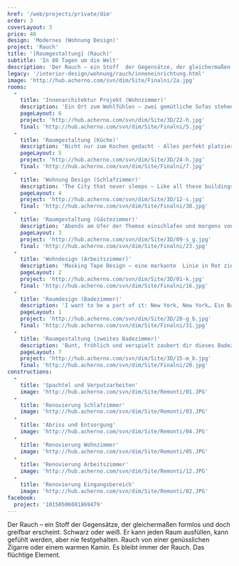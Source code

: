 ```yaml
---
href: '/web/projects/private/dim'
order: 3
coverLayout: 3
price: 40
design: 'Modernes (Wohnung Design)'
project: 'Rauch'
title: '[Raumgestaltung] (Rauch)'
subtitle: 'In 80 Tagen um die Welt'
description: 'Der Rauch – ein Stoff  der Gegensätze, der gleichermaßen formlos und doch greifbar erscheint. Schwarz oder weiß. Er kann jeden Raum ausfüllen, kann gefühlt werden, aber nie festgehalten. Rauch von einer genüsslichen Zigarre oder einem warmen Kamin. Es bleibt immer der Rauch. Das flüchtige Element.'
legacy: '/interior-design/wohnung/rauch/inneneinrichtung.html'
image: 'http://hub.acherno.com/svn/dim/Site/Finalni/2a.jpg'
rooms:
  -
    title: 'Innenarchitektur Projekt (Wohnzimmer)'
    description: 'Ein Ort zum Wohlfühlen – zwei gemütliche Sofas stehen sich gegenüber und warten auf besinnliche Abendgespräche.'
    pageLayout: 6
    project: 'http://hub.acherno.com/svn/dim/Site/3D/22-h.jpg'
    final: 'http://hub.acherno.com/svn/dim/Site/Finalni/5.jpg'
  -
    title: 'Raumgestaltung (Küche)'
    description: 'Nicht nur zum Kochen gedacht - Alles perfekt platziert und in edlem Hochglanz Weiß. Hier kannst du deine Liebsten verwöhnen, während sie dir beim Kochen Gesellschaft leisten.'
    pageLayout: 5
    project: 'http://hub.acherno.com/svn/dim/Site/3D/24-h.jpg'
    final: 'http://hub.acherno.com/svn/dim/Site/Finalni/7.jpg'
  -
    title: 'Wohnung Design (Schlafzimmer)'
    description: 'The City that never sleeps – Like all these buildings I will try. To leave the world behind until my head is clear. Draw a new skyline... and change my atmosphere.Ein Schlafzimmer in glamourösem New York Look. Perfekt ausgeleuchtet und dank kleiner Wohnaccessoires zum einen wahren Unikat gemacht.'
    pageLayout: 4
    project: 'http://hub.acherno.com/svn/dim/Site/3D/12-s.jpg'
    final: 'http://hub.acherno.com/svn/dim/Site/Finalni/38.jpg'
  -
    title: 'Raumgestaltung (Gästezimmer)'
    description: 'Abends am Ufer der Themse einschlafen und morgens von den mächtigen Glocken des Big Bens geweckt werden. Mit diesem Design ist alles möglich...'
    pageLayout: 3
    project: 'http://hub.acherno.com/svn/dim/Site/3D/09-s_g.jpg'
    final: 'http://hub.acherno.com/svn/dim/Site/Finalni/23.jpg'
  -
    title: 'Wohndesign (Arbeitszimmer)'
    description: 'Masking Tape Design – eine markante  Linie in Rot zieht sich durch das ganze Zimmer, vom Schrank über den Arbeitstisch bis zum Boden durch und setzt ein unverwechselbares Zeichen. In diesem Designer Büro macht nicht nur das Arbeiten Spaß, sondern auch das gemütliche Relaxen auf der gepolsterten Couch.'
    pageLayout: 2
    project: 'http://hub.acherno.com/svn/dim/Site/3D/01-k.jpg'
    final: 'http://hub.acherno.com/svn/dim/Site/Finalni/16.jpg'
  -
    title: 'Raumdesign (Badezimmer)'
    description: 'I want to be a part of it: New York, New York… Ein Badezimmer mit Fließen in schwarzweiß , die die New Yorker Skyline abbilden .'
    pageLayout: 1
    project: 'http://hub.acherno.com/svn/dim/Site/3D/20-g_b.jpg'
    final: 'http://hub.acherno.com/svn/dim/Site/Finalni/31.jpg'
  -
    title: 'Raumgestaltung (zweites Badezimmer)'
    description: 'Bunt, fröhlich und verspielt zaubert dir dieses Badezimmer jeden Morgen aufs Neue ein Lächeln ins Gesicht.'
    pageLayout: 7
    project: 'http://hub.acherno.com/svn/dim/Site/3D/15-m_b.jpg'
    final: 'http://hub.acherno.com/svn/dim/Site/Finalni/20.jpg'  
constructions:
  -
    title: 'Spachtel und Verputzarbeiten'
    image: 'http://hub.acherno.com/svn/dim/Site/Remonti/01.JPG'
  -
    title: 'Renovierung Schlafzimmer'
    image: 'http://hub.acherno.com/svn/dim/Site/Remonti/03.JPG'
  -
    title: 'Abriss und Entsorgung'
    image: 'http://hub.acherno.com/svn/dim/Site/Remonti/04.JPG'
  -
    title: 'Renovierung Wohnzimmer'
    image: 'http://hub.acherno.com/svn/dim/Site/Remonti/05.JPG'
  -
    title: 'Renovierung Arbeitszimmer'
    image: 'http://hub.acherno.com/svn/dim/Site/Remonti/12.JPG'
  -
    title: 'Renovierung Eingangsbereich'
    image: 'http://hub.acherno.com/svn/dim/Site/Remonti/02.JPG'
facebook:
  project: '10150506081869479'
---
```

Der Rauch – ein Stoff  der Gegensätze, der gleichermaßen formlos und doch greifbar erscheint. Schwarz oder weiß. Er kann jeden Raum ausfüllen, kann gefühlt werden, aber nie festgehalten. Rauch von einer genüsslichen Zigarre oder einem warmen Kamin. Es bleibt immer der Rauch. Das flüchtige Element.
